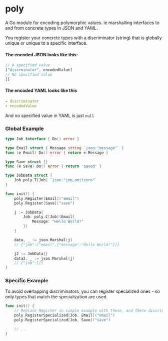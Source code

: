 # poly
A Go module for encoding polymorphic values. ie marshalling interfaces to and from concrete types in JSON and YAML.

You register your concrete types with a discriminator (string) that is globally unique or unique to a specific interface.

#### The encoded JSON looks like this:
```js
// A specified value
["discrminator", encodedValue]
// No specified value
[]
```

#### The encoded YAML looks like this
```yaml
- discriminator
- encodedValue
```
And no specified value in YAML is just `null`


### Global Example
```go
type Job interface { Do() error }

type Email struct { Message string `json:"message"` }
func (e Email) Do() error { return e.Message }

type Save struct {}
func (e Save) Do() error { return "saved" }

type JobData struct {
    Job poly.T[Job] `json:"job,omitzero"`
}

func init() {
    poly.Register[Email]("email")
    poly.Register[Save]("save")

    j := JobData{
        Job: poly.C[Job](Email{
            Message: "Hello World!"
        })
    }

    data, _ := json.Marshal(j)
    // {"job":["email",{"message":"Hello World!"}]}

    j2 := JobData{}
    data2, _ := json.Marshal(j)
    // {"job":[]}
}

```

### Specific Example

To avoid overlapping discriminators, you can register specialized ones - so only types that match the specialization are used.

```go
func init() {
    // Replace Register in simple example with these, and these discriminators will not affect non-Job specializations.
    poly.RegisterSpecialized[Job, Email]("email")
    poly.RegisterSpecialized[Job, Save]("save")

    // ...
}
```
